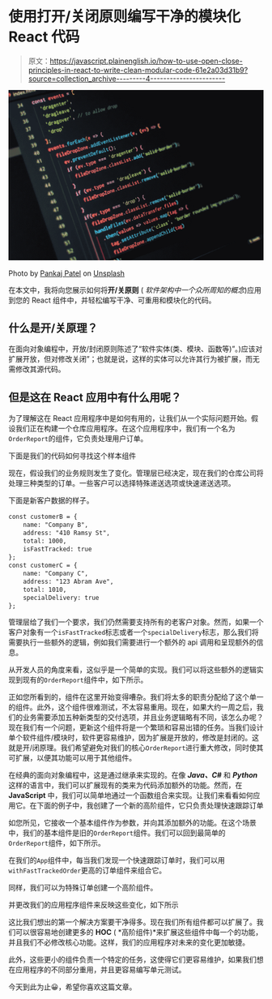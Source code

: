 # 使用打开/关闭原则编写干净的模块化 React 代码

> 原文：<https://javascript.plainenglish.io/how-to-use-open-close-principles-in-react-to-write-clean-modular-code-61e2a03d31b9?source=collection_archive---------4----------------------->

![](img/892aaa7e75a86cea0643762ecffa1ba9.png)

Photo by [Pankaj Patel](https://unsplash.com/@pankajpatel?utm_source=unsplash&utm_medium=referral&utm_content=creditCopyText) on [Unsplash](https://unsplash.com/s/photos/code?utm_source=unsplash&utm_medium=referral&utm_content=creditCopyText)

在本文中，我将向您展示如何将**开/关原则** ( *软件架构中一个众所周知的概念*)应用到您的 React 组件中，并轻松编写干净、可重用和模块化的代码。

## **什么是开/关原理？**

在面向对象编程中，开放/封闭原则陈述了“软件实体(类、模块、函数等)”。)应该对扩展开放，但对修改关闭”；也就是说，这样的实体可以允许其行为被扩展，而无需修改其源代码。

## **但是这在 React 应用中有什么用呢？**

为了理解这在 React 应用程序中是如何有用的，让我们从一个实际问题开始。假设我们正在构建一个仓库应用程序。在这个应用程序中，我们有一个名为`OrderReport`的组件，它负责处理用户订单。

下面是我们的代码如何寻找这个样本组件

现在，假设我们的业务规则发生了变化。管理层已经决定，现在我们的仓库公司将处理三种类型的订单。一些客户可以选择特殊递送选项或快速递送选项。

下面是新客户数据的样子。

```
const customerB = {
    name: "Company B",
    address: "410 Ramsy St",
    total: 1000,
    isFastTracked: true
};
const customerC = {
    name: "Company C",
    address: "123 Abram Ave",
    total: 1010,
    specialDelivery: true
};
```

管理层给了我们一个要求，我们仍然需要支持所有的老客户对象。然而，如果一个客户对象有一个`isFastTracked`标志或者一个`specialDelivery`标志，那么我们将需要执行一些额外的逻辑，例如我们需要进行一个额外的 api 调用和呈现额外的信息。

从开发人员的角度来看，这似乎是一个简单的实现。我们可以将这些额外的逻辑实现到现有的`OrderReport`组件中，如下所示。

正如您所看到的，组件在这里开始变得嘈杂。我们将太多的职责分配给了这个单一的组件。此外，这个组件很难测试，不太容易重用。现在，如果大约一周之后，我们的业务需要添加五种新类型的交付选项，并且业务逻辑略有不同，该怎么办呢？现在我们有一个问题，更新这个组件将是一个繁琐和容易出错的任务。当我们设计单个软件组件/模块时，软件更容易维护，因为扩展是开放的，修改是封闭的。这就是开/闭原理。我们希望避免对我们的核心`OrderReport`进行重大修改，同时使其可扩展，以便其功能可以用于其他组件。

在经典的面向对象编程中，这是通过继承来实现的。在像 ***Java、C#*** 和 ***Python*** 这样的语言中，我们可以扩展现有的类来为代码添加额外的功能。然而，在 **JavaScript** 中，我们可以简单地通过一个函数组合来实现。让我们来看看如何应用它。在下面的例子中，我创建了一个新的高阶组件，它只负责处理快速跟踪订单

如您所见，它接收一个基本组件作为参数，并向其添加额外的功能。在这个场景中，我们的基本组件是旧的`OrderReport`组件。我们可以回到最简单的`OrderReport`组件，如下所示。

在我们的`App`组件中，每当我们发现一个快速跟踪订单时，我们可以用`withFastTrackedOrder`更高的订单组件来组合它。

同样，我们可以为特殊订单创建一个高阶组件。

并更改我们的应用程序组件来反映这些变化，如下所示

这比我们想出的第一个解决方案要干净得多。现在我们所有组件都可以扩展了。我们可以很容易地创建更多的 **HOC** ( *高阶组件)*来扩展这些组件中每一个的功能，并且我们不必修改核心功能。这样，我们的应用程序对未来的变化更加敏捷。

此外，这些更小的组件负责一个特定的任务，这使得它们更容易维护，如果我们想在应用程序的不同部分重用，并且更容易编写单元测试。

今天到此为止😀，希望你喜欢这篇文章。
